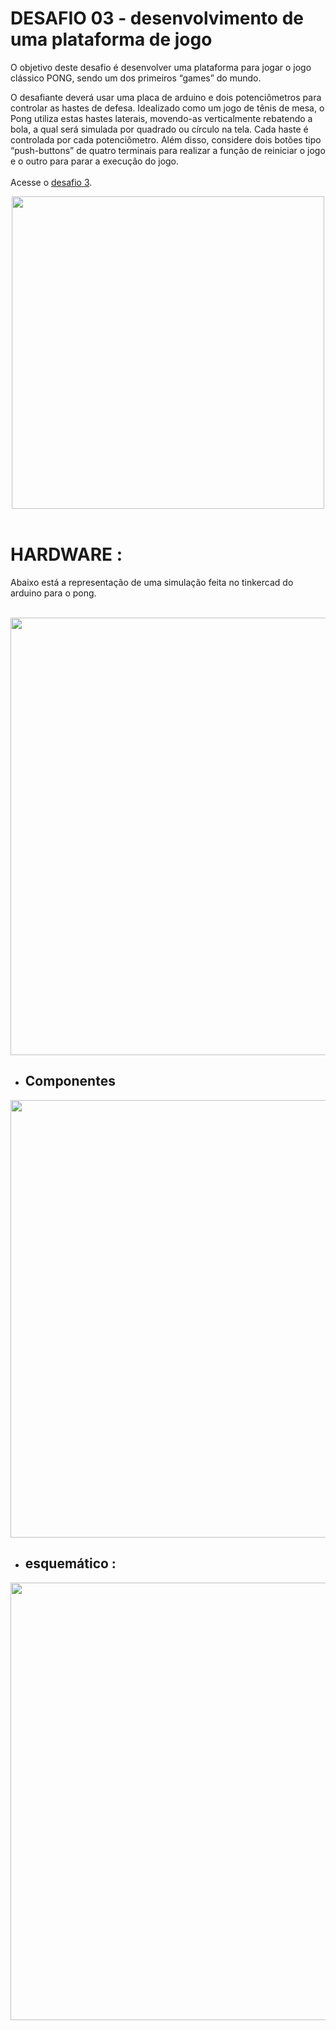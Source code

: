 # **DESAFIO 03 - desenvolvimento de uma plataforma de jogo**
 
O objetivo deste desafio é desenvolver uma plataforma para jogar o jogo clássico PONG, sendo um dos primeiros “games” do mundo.

O desafiante deverá usar uma placa de arduino e dois potenciômetros para controlar as hastes de defesa. Idealizado como um jogo de tênis de mesa, o Pong utiliza estas hastes laterais, movendo-as verticalmente rebatendo a bola, a qual será simulada por quadrado ou círculo na tela. Cada haste é controlada por cada potenciômetro. 
Além disso, considere dois botões tipo “push-buttons” de quatro terminais para realizar a função de reiniciar o jogo e o outro para parar a execução do jogo.
<br/>
<br/>
Acesse o [desafio 3](https://www.tinkercad.com/things/7rxjiAGjmyg-desafio-03-sist-embarcados/editel?sharecode=aEA1r1uhOvTOz76HlKjHzsmui2sIZZILya43ItDnJtU).

 <div align="center">
<img src="https://user-images.githubusercontent.com/99812296/177029184-dcc8ab95-d58e-4f75-8a64-2955113a7c28.png" width="500"/>
</div>

<br/>

# **HARDWARE** :
Abaixo está a representação de uma simulação feita no tinkercad do arduino para o pong.
<br/>
<br/>

<div align="center">
<img src="https://user-images.githubusercontent.com/99812296/177029249-f28cc798-b4f5-4522-99c6-99659e99ec3f.png" width="700"/>
</div>

- ## **Componentes**

<div align="center">
<img src="https://user-images.githubusercontent.com/99812296/177029308-c177312f-3f73-47f6-995c-48e85c23e592.png" width="700" />
</div>
 
 - ## **esquemático** :

<div align="center">
<img src="https://user-images.githubusercontent.com/99812296/177029396-35022a32-a672-4eb3-952f-63828ee3ae31.png" width="700"/>
</div>
<br/>

